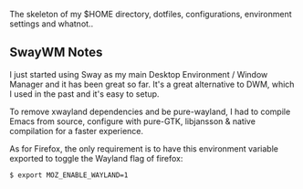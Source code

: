 The skeleton of my $HOME directory, dotfiles, configurations, environment
settings and whatnot..

## SwayWM Notes

I just started using Sway as my main Desktop Environment / Window Manager and it
has been great so far. 
It's a great alternative to DWM, which I used in the past and it's easy to setup.

To remove xwayland dependencies and be pure-wayland, I had to compile Emacs from
source, configure with pure-GTK, libjansson & native compilation for a faster
experience.

As for Firefox, the only requirement is to have this environment variable
exported to toggle the Wayland flag of firefox:

```
$ export MOZ_ENABLE_WAYLAND=1
```
